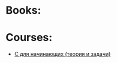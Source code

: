 # Books:

# Courses:
- [C для начинающих (теория и задачи)](C%20для%20начинающих%20(теория%20и%20задачи).md)